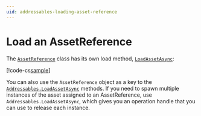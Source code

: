 ```yaml
---
uid: addressables-loading-asset-reference
---
```


# Load an AssetReference

The [`AssetReference`](xref:UnityEngine.AddressableAssets.AssetReference) class has its own load method, [`LoadAssetAsync`](xref:UnityEngine.AddressableAssets.Addressables.LoadAssetAsync*):

[!code-cs[sample](../Tests/Editor/DocExampleCode/LoadReference.cs#doc_Load)]

You can also use the `AssetReference` object as a key to the [`Addressables.LoadAssetAsync`](xref:UnityEngine.AddressableAssets.Addressables.LoadAssetAsync*) methods. If you need to spawn multiple instances of the asset assigned to an AssetReference, use `Addressables.LoadAssetAsync`, which gives you an operation handle that you can use to release each instance.
